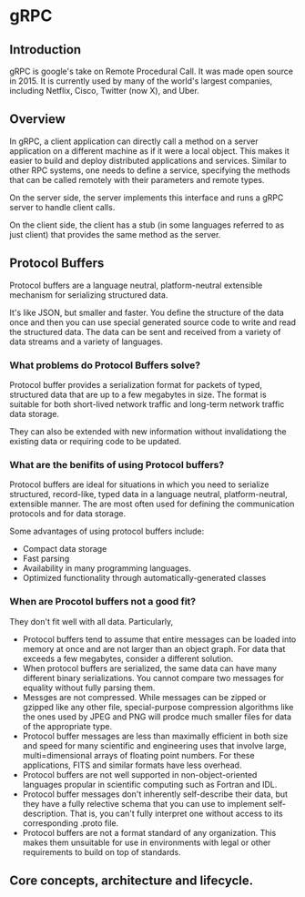 # gRPC 

## Introduction

gRPC is google's take on Remote Procedural Call. It was made open source in 2015. It is currently used by many of the world's largest companies, including Netflix, Cisco, Twitter (now X), and Uber. 

## Overview

In gRPC, a client application can directly call a method on a server application on a different machine as if it were a local object. This makes it easier to build and deploy distributed applications and services. Similar to other RPC systems, one needs to define a service, specifying the methods that can be called remotely with their parameters and remote types. 

On the server side, the server implements this interface and runs a gRPC server to handle client calls. 

On the client side, the client has a stub (in some languages referred to as just client) that provides the same method as the server.

## Protocol Buffers

Protocol buffers are a language neutral, platform-neutral extensible mechanism for serializing structured data.

It's like JSON, but smaller and faster. You define the structure of the data once and then you can use special generated source code to write and read the structured data. The data can be sent and received from a variety of data streams and a variety of languages.

### What problems do Protocol Buffers solve?

Protocol buffer provides a serialization format for packets of typed, structured data that are up to a few megabytes in size. The format is suitable for both short-lived network traffic and long-term network traffic data storage. 

They can also be extended with new information without invalidationg the existing data or requiring code to be updated.

### What are the benifits of using Protocol buffers?

Protocol buffers are ideal for situations in which you need to serialize structured, record-like, typed data in a language neutral, platform-neutral, extensible manner. The are most often used for defining the communication protocols and for data storage.

Some advantages of using protocol buffers include:
 - Compact data storage
 - Fast parsing
 - Availability in many programming languages.
 - Optimized functionality through automatically-generated classes

### When are Procotol buffers not a good fit?

They don't fit well with all data. Particularly, 
 - Protocol buffers tend to assume that entire messages can be loaded into memory at once and are not larger than an object graph. For data that exceeds a few megabytes, consider a different solution.
 - When protocol buffers are serialized, the same data can have many different binary serializations. You cannot compare two messages for equality without fully parsing them.
 - Messges are not compressed. While messages can be zipped or gzipped like any other file, special-purpose compression algorithms like the ones used by JPEG and PNG will prodce much smaller files for data of the appropriate type.
 - Protocol buffer messages are less than maximally efficient in both size and speed for many scientific and engineering uses that involve large, multi=dimensional arrays of floating point numbers. For these applications, FITS and similar formats have less overhead.
 - Protocol buffers are not well supported in non-object-oriented languages propular in scientific computing such as Fortran and IDL.
 - Protocol buffer messages don't inherently self-describe their data, but they have a fully relective schema that you can use to implement self-description. That is, you can't fully interpret one without access to its corresponding .proto file.
 - Protocol buffers are not a format standard of any organization. This makes them unsuitable for use in environments with legal or other requirements to build on top of standards.

## Core concepts, architecture and lifecycle.

